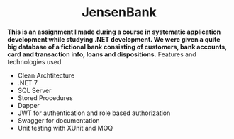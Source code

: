 
<div align="center"><h1>JensenBank</h1></div>
<b>This is an assignment I made during a course in systematic application development while studying .NET development. We were given a quite big database of a fictional bank consisting of customers, bank accounts, card and transaction info, loans and dispositions.</b>
Features and technologies used

- Clean Archtitecture
- .NET 7
- SQL Server
- Stored Procedures
- Dapper
- JWT for authentication and role based authorization
- Swagger for documentation
- Unit testing with XUnit and MOQ
